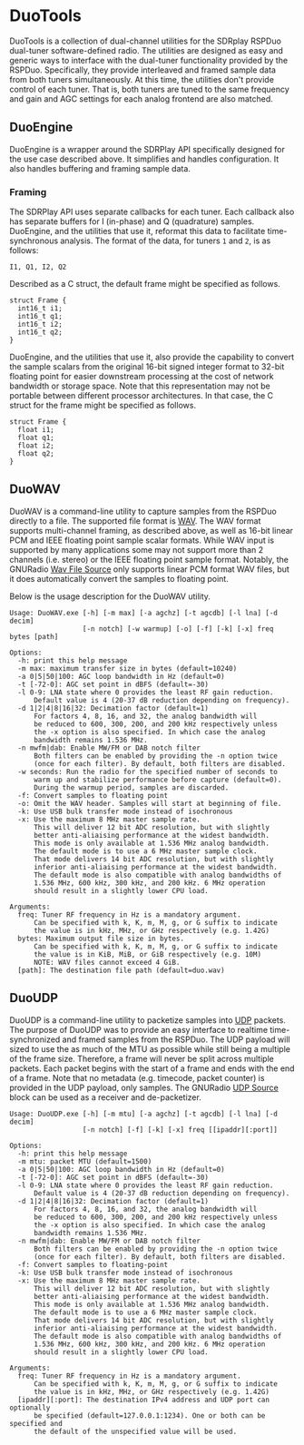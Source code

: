 # DuoTools
DuoTools is a collection of dual-channel utilities for the SDRplay RSPDuo dual-tuner software-defined radio.
The utilities are designed as easy and generic ways to interface with the dual-tuner functionality provided by the RSPDuo.
Specifically, they provide interleaved and framed sample data from both tuners simultaneously.
At this time, the utilities don't provide control of each tuner.
That is, both tuners are tuned to the same frequency and gain and AGC settings for each analog frontend are also matched.

## DuoEngine
DuoEngine is a wrapper around the SDRPlay API specifically designed for the use case described above.
It simplifies and handles configuration.
It also handles buffering and framing sample data.

### Framing
The SDRPlay API uses separate callbacks for each tuner.
Each callback also has separate buffers for I (in-phase) and Q (quadrature) samples.
DuoEngine, and the utilities that use it, reformat this data to facilitate time-synchronous analysis.
The format of the data, for tuners ```1``` and ```2```, is as follows:
```
I1, Q1, I2, Q2
```

Described as a C struct, the default frame might be specified as follows.
```
struct Frame {
  int16_t i1;
  int16_t q1;
  int16_t i2;
  int16_t q2;
}
```

DuoEngine, and the utilities that use it, also provide the capability to convert the sample scalars from the original 16-bit signed integer format to 32-bit floating point for easier downstream processing at the cost of network bandwidth or storage space.
Note that this representation may not be portable between different processor architectures.
In that case, the C struct for the frame might be specified as follows.
```
struct Frame {
  float i1;
  float q1;
  float i2;
  float q2;
}
```

## DuoWAV
DuoWAV is a command-line utility to capture samples from the RSPDuo directly to a file.
The supported file format is [WAV](https://en.wikipedia.org/wiki/WAV).
The WAV format supports multi-channel framing, as described above, as well as 16-bit linear PCM and IEEE floating point sample scalar formats.
While WAV input is supported by many applications some may not support more than 2 channels (i.e. stereo) or the IEEE floating point sample format.
Notably, the GNURadio [Wav File Source](https://wiki.gnuradio.org/index.php/Wav_File_Source) only supports linear PCM format WAV files, but it does automatically convert the samples to floating point.

Below is the usage description for the DuoWAV utility.

```
Usage: DuoWAV.exe [-h] [-m max] [-a agchz] [-t agcdb] [-l lna] [-d decim]
                  [-n notch] [-w warmup] [-o] [-f] [-k] [-x] freq bytes [path]

Options:
  -h: print this help message
  -m max: maximum transfer size in bytes (default=10240)
  -a 0|5|50|100: AGC loop bandwidth in Hz (default=0)
  -t [-72-0]: AGC set point in dBFS (default=-30)
  -l 0-9: LNA state where 0 provides the least RF gain reduction.
      Default value is 4 (20-37 dB reduction depending on frequency).
  -d 1|2|4|8|16|32: Decimation factor (default=1)
      For factors 4, 8, 16, and 32, the analog bandwidth will
      be reduced to 600, 300, 200, and 200 kHz respectively unless
      the -x option is also specified. In which case the analog
      bandwidth remains 1.536 MHz.
  -n mwfm|dab: Enable MW/FM or DAB notch filter
      Both filters can be enabled by providing the -n option twice
      (once for each filter). By default, both filters are disabled.
  -w seconds: Run the radio for the specified number of seconds to
      warm up and stabilize performance before capture (default=0).
      During the warmup period, samples are discarded.
  -f: Convert samples to floating point
  -o: Omit the WAV header. Samples will start at beginning of file.
  -k: Use USB bulk transfer mode instead of isochronous
  -x: Use the maximum 8 MHz master sample rate.
      This will deliver 12 bit ADC resolution, but with slightly
      better anti-aliaising performance at the widest bandwidth.
      This mode is only available at 1.536 MHz analog bandwidth.
      The default mode is to use a 6 MHz master sample clock.
      That mode delivers 14 bit ADC resolution, but with slightly
      inferior anti-aliaising performance at the widest bandwidth.
      The default mode is also compatible with analog bandwidths of
      1.536 MHz, 600 kHz, 300 kHz, and 200 kHz. 6 MHz operation
      should result in a slightly lower CPU load.

Arguments:
  freq: Tuner RF frequency in Hz is a mandatory argument.
      Can be specified with k, K, m, M, g, or G suffix to indicate
      the value is in kHz, MHz, or GHz respectively (e.g. 1.42G)
  bytes: Maximum output file size in bytes.
      Can be specified with k, K, m, M, g, or G suffix to indicate
      the value is in KiB, MiB, or GiB respectively (e.g. 10M)
      NOTE: WAV files cannot exceed 4 GiB.
  [path]: The destination file path (default=duo.wav)
```

## DuoUDP
DuoUDP is a command-line utility to packetize samples into [UDP](https://en.wikipedia.org/wiki/User_Datagram_Protocol) packets.
The purpose of DuoUDP was to provide an easy interface to realtime time-synchronized and framed samples from the RSPDuo.
The UDP payload will sized to use the as much of the MTU as possible while still being a multiple of the frame size.
Therefore, a frame will never be split across multiple packets.
Each packet begins with the start of a frame and ends with the end of a frame.
Note that no metadata (e.g. timecode, packet counter) is provided in the UDP payload, only samples.
The GNURadio [UDP Source](https://wiki.gnuradio.org/index.php/UDP_Source) block can be used as a receiver and de-packetizer.

```
Usage: DuoUDP.exe [-h] [-m mtu] [-a agchz] [-t agcdb] [-l lna] [-d decim]
                  [-n notch] [-f] [-k] [-x] freq [[ipaddr][:port]]

Options:
  -h: print this help message
  -m mtu: packet MTU (default=1500)
  -a 0|5|50|100: AGC loop bandwidth in Hz (default=0)
  -t [-72-0]: AGC set point in dBFS (default=-30)
  -l 0-9: LNA state where 0 provides the least RF gain reduction.
      Default value is 4 (20-37 dB reduction depending on frequency).
  -d 1|2|4|8|16|32: Decimation factor (default=1)
      For factors 4, 8, 16, and 32, the analog bandwidth will
      be reduced to 600, 300, 200, and 200 kHz respectively unless
      the -x option is also specified. In which case the analog
      bandwidth remains 1.536 MHz.
  -n mwfm|dab: Enable MW/FM or DAB notch filter
      Both filters can be enabled by providing the -n option twice
      (once for each filter). By default, both filters are disabled.
  -f: Convert samples to floating-point
  -k: Use USB bulk transfer mode instead of isochronous
  -x: Use the maximum 8 MHz master sample rate.
      This will deliver 12 bit ADC resolution, but with slightly
      better anti-aliaising performance at the widest bandwidth.
      This mode is only available at 1.536 MHz analog bandwidth.
      The default mode is to use a 6 MHz master sample clock.
      That mode delivers 14 bit ADC resolution, but with slightly
      inferior anti-aliaising performance at the widest bandwidth.
      The default mode is also compatible with analog bandwidths of
      1.536 MHz, 600 kHz, 300 kHz, and 200 kHz. 6 MHz operation
      should result in a slightly lower CPU load.

Arguments:
  freq: Tuner RF frequency in Hz is a mandatory argument.
      Can be specified with k, K, m, M, g, or G suffix to indicate
      the value is in kHz, MHz, or GHz respectively (e.g. 1.42G)
  [ipaddr][:port]: The destination IPv4 address and UDP port can optionally
      be specified (default=127.0.0.1:1234). One or both can be specified and
      the default of the unspecified value will be used.
```
